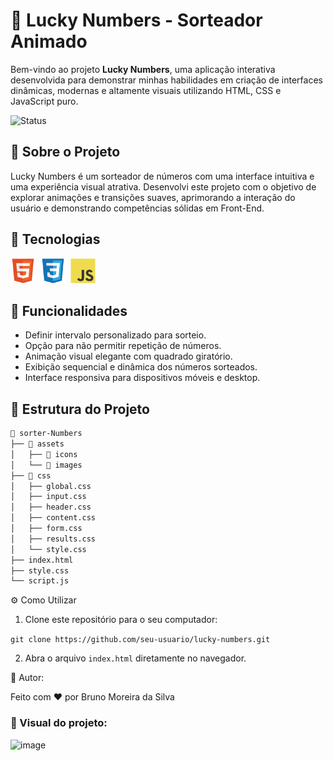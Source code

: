 # 🎲 Lucky Numbers - Sorteador Animado

Bem-vindo ao projeto **Lucky Numbers**, uma aplicação interativa desenvolvida para demonstrar minhas habilidades em criação de interfaces dinâmicas, modernas e altamente visuais utilizando HTML, CSS e JavaScript puro.

![Status](https://img.shields.io/badge/status-finalizado-brightgreen?style=flat-square)

## 📌 Sobre o Projeto

Lucky Numbers é um sorteador de números com uma interface intuitiva e uma experiência visual atrativa. Desenvolvi este projeto com o objetivo de explorar animações e transições suaves, aprimorando a interação do usuário e demonstrando competências sólidas em Front-End.

## 🚀 Tecnologias

<p align="left">
  <img src="https://github.com/devicons/devicon/blob/master/icons/html5/html5-original.svg" title="HTML5" alt="HTML5" width="40" height="40"/>&nbsp;
  <img src="https://github.com/devicons/devicon/blob/master/icons/css3/css3-original.svg" title="CSS3" alt="CSS3" width="40" height="40"/>&nbsp;
  <img src="https://github.com/devicons/devicon/blob/master/icons/javascript/javascript-original.svg" title="JavaScript" alt="JavaScript" width="40" height="40"/>&nbsp;
</p>

## 🎯 Funcionalidades

- Definir intervalo personalizado para sorteio.
- Opção para não permitir repetição de números.
- Animação visual elegante com quadrado giratório.
- Exibição sequencial e dinâmica dos números sorteados.
- Interface responsiva para dispositivos móveis e desktop.

## 📁 Estrutura do Projeto

```bash
📂 sorter-Numbers
├── 📂 assets
│   ├── 📂 icons
│   └── 📂 images
├── 📂 css
│   ├── global.css
│   ├── input.css
│   ├── header.css
│   ├── content.css
│   ├── form.css
│   ├── results.css
│   └── style.css
├── index.html
├── style.css
└── script.js
```

⚙️ Como Utilizar
1. Clone este repositório para o seu computador:

  ```git clone https://github.com/seu-usuario/lucky-numbers.git```

2. Abra o arquivo ```index.html``` diretamente no navegador.

📌 Autor:

Feito com ❤️ por Bruno Moreira da Silva

### 📸 Visual do projeto:

![image](https://github.com/user-attachments/assets/06f7524b-fe0a-449e-a2b0-94667cd7dd35)
